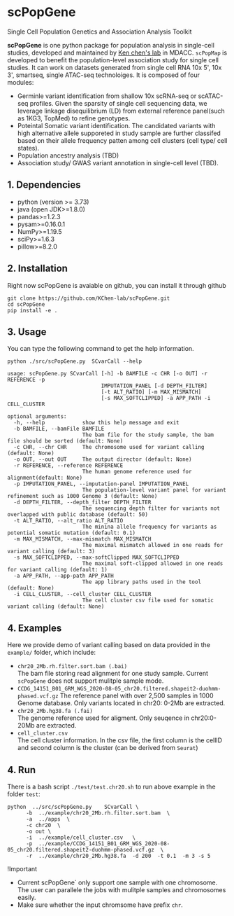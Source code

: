 # scPopGene
Single Cell Population Genetics and Association Analysis Toolkit

**scPopGene** is one python package for population analysis in single-cell studies, developed and maintained by [Ken chen's lab](https://sites.google.com/view/kchenlab/Home) in MDACC. `scPopMap` is developed to benefit the population-level association study for single cell studies. It can work on datasets generated from single cell RNA 10x 5', 10x 3', smartseq, single ATAC-seq technoloiges. 
It is composed of four modules: 
* Germinle variant identification from shallow 10x scRNA-seq or scATAC-seq profiles. Given the sparsity of single cell sequencing data, we leverage linkage disequilibrium (LD) from external reference panel(such as 1KG3, TopMed) to refine genotypes. 
* Poteintal Somatic variant identification. The candidated variants with high alternative allele supporeted in study sample are further classifed based on their allele frequency patten among cell clusters (cell type/ cell states). 
* Population ancestry analysis (TBD)
* Association study/ GWAS variant annotation in single-cell level (TBD). 


## 1. Dependencies
* python  (version >= 3.73)
* java (open JDK>=1.8.0)
* pandas>=1.2.3
* pysam>=0.16.0.1
* NumPy>=1.19.5
* sciPy>=1.6.3
* pillow>=8.2.0
## 2. Installation 
Right now scPopGene is avaiable on github, you can install it through github 

`git clone https://github.com/KChen-lab/scPopGene.git`  
`cd scPopGene`  
`pip install -e .`  

## 3. Usage 
You can type the following command to get the help information.

`python ./src/scPopGene.py  SCvarCall --help`

```
usage: scPopGene.py SCvarCall [-h] -b BAMFILE -c CHR [-o OUT] -r REFERENCE -p
                              IMPUTATION_PANEL [-d DEPTH_FILTER]
                              [-t ALT_RATIO] [-m MAX_MISMATCH]
                              [-s MAX_SOFTCLIPPED] -a APP_PATH -i CELL_CLUSTER

optional arguments:
  -h, --help            show this help message and exit
  -b BAMFILE, --bamFile BAMFILE
                        The bam file for the study sample, the bam file should be sorted (default: None)
  -c CHR, --chr CHR     The chromosome used for variant calling (default: None)
  -o OUT, --out OUT     The output director (default: None)
  -r REFERENCE, --reference REFERENCE
                        The human genome reference used for alignment(default: None)
  -p IMPUTATION_PANEL, --imputation-panel IMPUTATION_PANEL
                        The population-level variant panel for variant refinement such as 1000 Genome 3 (default: None)
  -d DEPTH_FILTER, --depth_filter DEPTH_FILTER
                        The sequencing depth filter for variants not overlapped with public database (default: 50)
  -t ALT_RATIO, --alt_ratio ALT_RATIO
                        The minina allele frequency for variants as potential somatic mutation (default: 0.1)
  -m MAX_MISMATCH, --max-mismatch MAX_MISMATCH
                        The maximal mismatch allowed in one reads for variant calling (default: 3)
  -s MAX_SOFTCLIPPED, --max-softClipped MAX_SOFTCLIPPED
                        The maximal soft-clipped allowed in one reads for variant calling (default: 1)
  -a APP_PATH, --app-path APP_PATH
                        The app library paths used in the tool (default: None)
  -i CELL_CLUSTER, --cell_cluster CELL_CLUSTER
                        The cell cluster csv file used for somatic variant calling (default: None)
  ```
  
  
## 4. Examples

Here we provide demo of variant calling  based on data provided in the `example/` folder, which include:
* `chr20_2Mb.rh.filter.sort.bam (.bai)`  
  The bam file storing read alignment for one study sample. Current `scPopGene` does not support mulitple sample mode. 
* `CCDG_14151_B01_GRM_WGS_2020-08-05_chr20.filtered.shapeit2-duohmm-phased.vcf.gz`
  The reference panel with over 2,500 samples in 1000 Genome database. Only variants located in chr20: 0-2Mb are extracted. 
* `chr20_2Mb.hg38.fa (.fai)`  
  The genome reference used for aligment. Only seuqence in chr20:0-20Mb are extracted.
* `cell_cluster.csv`  
  The cell cluster information. In the csv file, the first column is the cellID and second column is the cluster (can be derived from `Seurat`)

 
## 4. Run 
There is a bash script `./test/test.chr20.sh` to run above example in the folder `test`: 

```
python  ../src/scPopGene.py    SCvarCall \
      -b  ../example/chr20_2Mb.rh.filter.sort.bam  \
      -a  ../apps  \
      -c chr20  \
      -o out \
      -i  ../example/cell_cluster.csv   \
      -p  ../example/CCDG_14151_B01_GRM_WGS_2020-08-05_chr20.filtered.shapeit2-duohmm-phased.vcf.gz  \
      -r  ../example/chr20_2Mb.hg38.fa  -d 200  -t 0.1  -m 3 -s 5
```

!Important
* Current scPopGene` only support one sample with one chromosome. The user can parallele the jobs with mulitple samples and chromosomes easily. 
* Make sure whether the input chromsome have prefix `chr`. 





